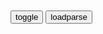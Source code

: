 ```note
```

<table id="tbc" style="white-space:pre-wrap">
</table>
<button onclick="toggleb()">toggle</button>
<button onclick="loadparse()">loadparse</button>
<br>
<!-- 🌸<br>🍅-　-🍑<hr>🍀 --> <textarea rows="30" cols="100" style="display: none" id="tar">

《书简阅zg》 第一集 小人物 大历史
https://tv.cctv.com/2021/02/12/VIDE6castX10rFlwYX7KPvLb210212.shtml?spm=C55924871139.PY8jbb3G6NT9.0.0

2021/9/22下午5:52:48

《书简阅zg》 第一集 小人物 大历史
https://tv.cctv.com/2021/02/12/VIDE6castX10rFlwYX7KPvLb210212.shtml?spm=C55924871139.P4qdNCrxgIU6.0.0

2021/9/26下午4:28:35

《书简阅zg》 第二集 是你告诉我 爱情的模样
https://tv.cctv.com/2021/02/13/VIDEL0urlbjetiiqviqnzEy5210213.shtml?spm=C55924871139.P4qdNCrxgIU6.0.0

2000年前，一位女性经营婚姻的果敢与智慧，不逊于任何当代女性。

一生一代一双人

王氏和桓氏都是大家族，实力雄厚。皇室的婚姻，往往是维系权力平衡的手段。公主弃桓氏而嫁王氏，真正的幕后主使，是皇帝。

在家族利益和个人情感之间，王献之没有选择，
　q力就这样粉碎了爱情，葬送了两个年轻人的幸福。

人在弥留之际，回想起的都是此生最重要的人。

在z治和爱情之间，李商隐义无反顾地选择了爱情。

诗人掉进z客的世界，注定是一场悲剧。

她珍惜丈夫赤子般的天真，一点点帮他抚平创伤，还要引导他适应现实的生存法则。

一个秋日雨夜，李商隐幻想妻子还活着，还在盼着他回家。
　生者和逝者在诗里重逢。

2021/9/26下午4:27:03

哪位高手能帮我把乌林答氏的《上雍王书》翻译成白话文啊。谢谢。_百度知道
https://zhidao.baidu.com/question/589692039402830045.html

上雍王书

2021/9/26下午5:29:10

《特别呈现》 20190321 海昏侯 第二集
https://tv.cctv.com/2019/03/21/VIDEzUxOCZ5tE2haqzMGeorq190321.shtml

对于z治上的失败者，总要对他的个人道德，品质，以及他的学养横加指责，横加罪名。

2021/10/18下午8:40:02

</textarea> <!-- 🍀<br>🍑-　-🍅<hr>🌸 -->

```tip
```

<script src="https://cdn.jsdelivr.net/npm/jquery@3.5.1/dist/jquery.min.js"></script>

<link rel="stylesheet" href="https://cdn.jsdelivr.net/gh/fancyapps/fancybox@3.5.7/dist/jquery.fancybox.min.css" />
<script src="https://cdn.jsdelivr.net/gh/fancyapps/fancybox@3.5.7/dist/jquery.fancybox.min.js"></script>

<script type="text/javascript">

var __urlRegex = /(\b(https?|ftp|file):\/\/[-A-Z0-9+&@#\/%?=~_|!:,.;]*[-A-Z0-9+&@#\/%=~_|])/ig;
var __imgRegex = /\.(?:jpe?g|gif|png)$/i;

loadparse();

function parseURL($string){

    var exp = __urlRegex;
    return $string.replace(exp,function(match){
            __imgRegex.lastIndex=0;
            if(__imgRegex.test(match)){
                return '<a data-fancybox="gallery" href="' + match.replace("/p=700", "")
                 + '"><img src="' + match.replace("/p=700", "/p=160x200")+'" width="64"></a>';
            }
            else{
                return '<a href="' + match + '" target="_blank">' + match + '</a>';
            }
        }
    );
}

function loadparse() {
  tbc.innerHTML = parseURL(tar.value);
}

function toggleb() {
  var x = document.getElementById("tar");
  if (x.style.display === "none") {
    x.style.display = "";
  } else {
    x.style.display = "none";
  }
}

</script>
